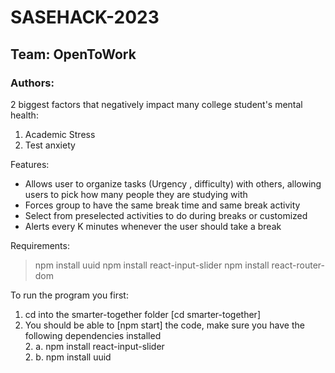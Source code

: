# SASEHACK-2023
## Team: OpenToWork
### Authors:

2 biggest factors that negatively impact many college student's mental health:
 1. Academic Stress 
 2. Test anxiety

Features:
- Allows user to organize tasks (Urgency , difficulty) with others, allowing users to pick how many people they are studying with
- Forces group to have the same break time and same break activity
- Select from preselected activities to do during breaks or customized
- Alerts every K minutes whenever the user should take a break


Requirements:
> npm install uuid
> npm install react-input-slider 
> npm install react-router-dom

To run the program you first:
1. cd into the smarter-together folder [cd smarter-together]
2. You should be able to [npm start] the code, make sure you have the following dependencies installed<br />
    2. a. npm install react-input-slider<br />
    2. b. npm install uuid<br />
